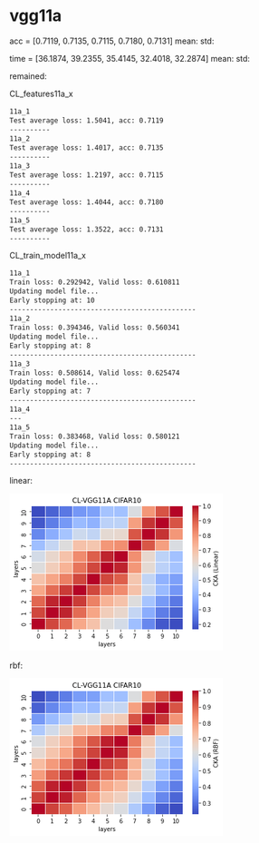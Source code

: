# vgg11a
acc = [0.7119, 0.7135, 0.7115, 0.7180, 0.7131] mean: std:

time = [36.1874, 39.2355, 35.4145, 32.4018, 32.2874] mean: std:

remained:

CL_features11a_x
```
11a_1
Test average loss: 1.5041, acc: 0.7119
----------
11a_2
Test average loss: 1.4017, acc: 0.7135
----------
11a_3
Test average loss: 1.2197, acc: 0.7115
----------
11a_4
Test average loss: 1.4044, acc: 0.7180
----------
11a_5
Test average loss: 1.3522, acc: 0.7131
----------
```

CL_train_model11a_x
```
11a_1
Train loss: 0.292942, Valid loss: 0.610811
Updating model file...
Early stopping at: 10
----------------------------------------------
11a_2
Train loss: 0.394346, Valid loss: 0.560341
Updating model file...
Early stopping at: 8
----------------------------------------------
11a_3
Train loss: 0.508614, Valid loss: 0.625474
Updating model file...
Early stopping at: 7
----------------------------------------------
11a_4
---
11a_5
Train loss: 0.383468, Valid loss: 0.580121
Updating model file...
Early stopping at: 8
----------------------------------------------
```

linear:

![cl_vgg11a_linear](cl_vgg11a_linear.png)

rbf:

![cl_vgg11a_rbf](cl_vgg11a_rbf.png)
